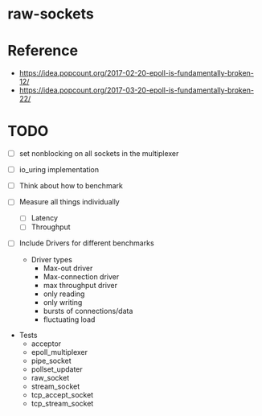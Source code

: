 # raw-sockets

# Reference
- https://idea.popcount.org/2017-02-20-epoll-is-fundamentally-broken-12/
- https://idea.popcount.org/2017-03-20-epoll-is-fundamentally-broken-22/

# TODO
- [ ] set nonblocking on all sockets in the multiplexer
- [ ] io_uring implementation

- [ ] Think about how to benchmark
- [ ] Measure all things individually
  - [ ] Latency
  - [ ] Throughput

- [ ] Include Drivers for different benchmarks
  - Driver types
    - Max-out driver
    - Max-connection driver
    - max throughput driver
    - only reading
    - only writing
    - bursts of connections/data
    - fluctuating load

- Tests
  - acceptor
  - epoll_multiplexer
  - pipe_socket
  - pollset_updater
  - raw_socket
  - stream_socket
  - tcp_accept_socket
  - tcp_stream_socket
